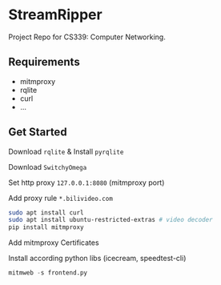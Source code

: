 # StreamRipper
Project Repo for CS339: Computer Networking.


## Requirements

- mitmproxy
- rqlite
- curl
- ...

## Get Started


Download `rqlite`  & Install `pyrqlite`

Download `SwitchyOmega`

Set http proxy `127.0.0.1:8080` (mitmproxy port)

Add proxy rule `*.bilivideo.com`

```bash
sudo apt install curl
sudo apt install ubuntu-restricted-extras # video decoder
pip install mitmproxy
```

Add mitmproxy Certificates

Install according python libs (icecream, speedtest-cli)

```python
mitmweb -s frontend.py 
```